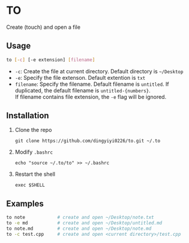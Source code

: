 # TO

Create (touch) and open a file

## Usage
```sh
to [-c] [-e extension] [filename]
```

-  `-c`: Create the file at current directory. Default directory is `~/Desktop`
-  `-e`: Specify the file extenson. Default extention is `txt`
-  `filename`: Specify the filename. Default filename is `untitled`. If duplicated, the default filename is `untitled-{numbers}`.  
   If filename contains file extension, the `-e` flag will be ignored.

## Installation
1. Clone the repo
    ```
    git clone https://github.com/dingyiyi0226/to.git ~/.to
    ```

2. Modify `.bashrc`
    ```
    echo "source ~/.to/to" >> ~/.bashrc
    ```

3. Restart the shell
    ```
    exec $SHELL
    ```

## Examples
```sh
to note            # create and open ~/Desktop/note.txt
to -e md           # create and open ~/Desktop/untitled.md
to note.md         # create and open ~/Desktop/note.md
to -c test.cpp     # create and open <current directory>/test.cpp
```
